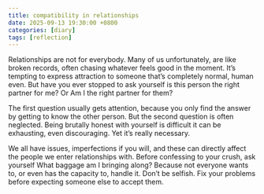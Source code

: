 ```yaml
---
title: compatibility in relationships
date: 2025-09-13 19:30:00 +0800
categories: [diary]
tags: [reflection]
---
```


Relationships are not for everybody. Many of us unfortunately, are like broken records, often chasing whatever feels good in the moment. It’s tempting to express attraction to someone that’s completely normal, human even. But have you ever stopped to ask yourself is this person the right partner for me? Or Am I the right partner for them?

The first question usually gets attention, because you only find the answer by getting to know the other person. But the second question is often neglected. Being brutally honest with yourself is difficult it can be exhausting, even discouraging. Yet it’s really necessary.

We all have issues, imperfections if you will, and these can directly affect the people we enter relationships with. Before confessing to your crush, ask yourself What baggage am I bringing along? Because not everyone wants to, or even has the capacity to, handle it. Don’t be selfish. Fix your problems before expecting someone else to accept them.
